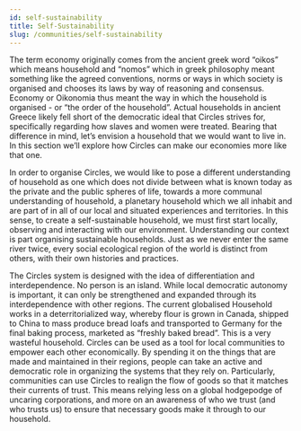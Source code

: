 ```yaml
---
id: self-sustainability
title: Self-Sustainability
slug: /communities/self-sustainability
---
```


The term economy originally comes from the ancient greek word “oikos” which means household and “nomos” which in greek philosophy meant something like the agreed conventions, norms or ways in which society is organised and chooses its laws by way of reasoning and consensus. Economy or Oikonomia thus meant the way in which the household is organised - or “the order of the household”. Actual households in ancient Greece likely fell short of the democratic ideal that Circles strives for, specifically regarding how slaves and women were treated.  Bearing that difference in mind, let’s envision a household that we would want to live in.  In this section we’ll explore how Circles can make our economies more like that one.

In order to organise Circles, we would like to pose a different understanding of household as one which does not divide between what is known today as the private and the public spheres of life, towards a more communal understanding of household, a planetary household which we all inhabit and are part of in all of our local and situated experiences and territories. In this sense, to create a self-sustainable household, we must first start locally, observing and interacting with our environment. Understanding our context is part organising sustainable households. Just as we never enter the same river twice, every social ecological region of the world is distinct from others, with their own histories and practices.

The Circles system is designed with the idea of differentiation and interdependence. No person is an island. While local democratic autonomy is important, it can only be strengthened and expanded through its interdependence with other regions. The current globalised Household works in a deterritorialized way, whereby flour is grown in Canada, shipped to China to mass produce bread loafs and transported to Germany for the final baking process, marketed as “freshly baked bread”. This is a very wasteful household. Circles can be used as a tool for local communities to empower each other economically.  By spending it on the things that are made and maintained in their regions, people can take an active and democratic role in organizing the systems that they rely on. Particularly, communities can use Circles to realign the flow of goods so that it matches their currents of trust. This means relying less on a global hodgepodge of uncaring corporations, and more on an awareness of who we trust (and who trusts us) to ensure that necessary goods make it through to our household.

